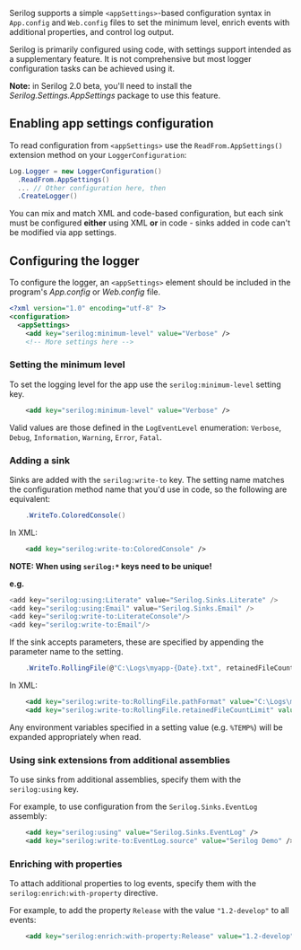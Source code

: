 Serilog supports a simple `<appSettings>`-based configuration syntax in `App.config` and `Web.config` files to set the minimum level, enrich events with additional properties, and control log output.

Serilog is primarily configured using code, with settings support intended as a supplementary feature. It is not comprehensive but most logger configuration tasks can be achieved using it.

**Note:** in Serilog 2.0 beta, you'll need to install the _Serilog.Settings.AppSettings_ package to use this feature.

## Enabling app settings configuration

To read configuration from `<appSettings>` use the `ReadFrom.AppSettings()` extension method on your `LoggerConfiguration`:

```csharp
Log.Logger = new LoggerConfiguration()
  .ReadFrom.AppSettings()
  ... // Other configuration here, then
  .CreateLogger()
```

You can mix and match XML and code-based configuration, but each sink must be configured **either** using XML **or** in code - sinks added in code can't be modified via app settings.

## Configuring the logger

To configure the logger, an `<appSettings>` element should be included in the program's _App.config_ or _Web.config_ file.

```xml
<?xml version="1.0" encoding="utf-8" ?>
<configuration>
  <appSettings>
    <add key="serilog:minimum-level" value="Verbose" />
    <!-- More settings here -->
```

### Setting the minimum level

To set the logging level for the app use the `serilog:minimum-level` setting key. 

```xml
    <add key="serilog:minimum-level" value="Verbose" />
```

Valid values are those defined in the `LogEventLevel` enumeration: `Verbose`, `Debug`, `Information`, `Warning`, `Error`, `Fatal`.

### Adding a sink

Sinks are added with the `serilog:write-to` key. The setting name matches the configuration method name that you'd use in code, so the following are equivalent:

```csharp
    .WriteTo.ColoredConsole()
```

In XML:

```xml
    <add key="serilog:write-to:ColoredConsole" />
```

**NOTE: When using `serilog:*` keys need to be unique!**

**e.g.**
```csharp
<add key="serilog:using:Literate" value="Serilog.Sinks.Literate" />
<add key="serilog:using:Email" value="Serilog.Sinks.Email" />
<add key="serilog:write-to:LiterateConsole"/>
<add key="serilog:write-to:Email"/>
```
If the sink accepts parameters, these are specified by appending the parameter name to the setting.

```csharp
    .WriteTo.RollingFile(@"C:\Logs\myapp-{Date}.txt", retainedFileCountLimit: 10)
```

In XML:

```xml
    <add key="serilog:write-to:RollingFile.pathFormat" value="C:\Logs\myapp-{Date}.txt" />
    <add key="serilog:write-to:RollingFile.retainedFileCountLimit" value="10" />
```

Any environment variables specified in a setting value (e.g. `%TEMP%`) will be expanded appropriately when read.

### Using sink extensions from additional assemblies

To use sinks from additional assemblies, specify them with the `serilog:using` key.

For example, to use configuration from the `Serilog.Sinks.EventLog` assembly:

```xml 
    <add key="serilog:using" value="Serilog.Sinks.EventLog" />
    <add key="serilog:write-to:EventLog.source" value="Serilog Demo" />
```

### Enriching with properties

To attach additional properties to log events, specify them with the `serilog:enrich:with-property` directive.

For example, to add the property `Release` with the value `"1.2-develop"` to all events:

```xml 
    <add key="serilog:enrich:with-property:Release" value="1.2-develop" />
```
